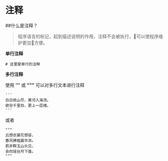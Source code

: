# 注释

##什么是注释？

>程序语言的标记，起到描述说明的作用，注释不会被执行，可以使程序维护更加方便。

**单行注释**

```
# 这里是单行的注释
```

**多行注释**

使用 **'''** 或 **"""** 可以对多行文本进行注释

```
'''
白日依山尽，黄河入海流。
欲穷千里目，更上一层楼。
'''
```

或者

```
"""
云想衣裳花想容，
春风拂槛露华浓。
若非群玉山头见，
会向瑶台月下逢。
"""
```
